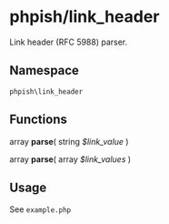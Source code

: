 # phpish/link_header

Link header (RFC 5988) parser.


## Namespace

`phpish\link_header`


## Functions

array __parse__( string _$link_value_ )

array __parse__( array _$link_values_ )


## Usage

See `example.php`